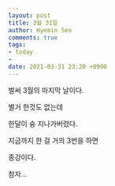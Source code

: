 ```yaml
---
layout: post
title: 3월 31일
author: Hyemin Seo
comments: true
tags:
- today
- 
date: 2021-03-31 23:20 +0900
---
```

벌써 3월의 마지막 날이다.

별거 한것도 없는데

한달이 슝 지나가버렸다.

지금까지 한 걸 거의 3번을 하면

종강이다.

참자...
